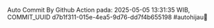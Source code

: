 Auto Commit By Github Action pada: 2025-05-05 13:31:35 WIB, COMMIT_UUID d7b1f311-015e-4ea5-9d76-dd7f4b655198 #autohijau🗿
